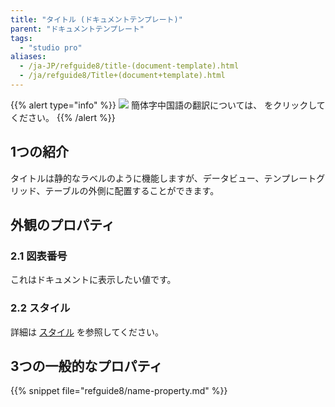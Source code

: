 ```yaml
---
title: "タイトル (ドキュメントテンプレート)"
parent: "ドキュメントテンプレート"
tags:
  - "studio pro"
aliases:
  - /ja-JP/refguide8/title-(document-template).html
  - /ja/refguide8/Title+(document+template).html
---
```


{{% alert type="info" %}}
<img src="attachments/chinese-translation/china.png" style="display: inline-block; margin: 0" /> 簡体字中国語の翻訳については、 [<unk> <unk> <unk>](https://cdn.mendix.tencent-cloud.com/documentation/refguide8/title-document-template.pdf) をクリックしてください。
{{% /alert %}}

## 1つの紹介

タイトルは静的なラベルのように機能しますが、データビュー、テンプレートグリッド、テーブルの外側に配置することができます。

## 外観のプロパティ

### 2.1 図表番号

これはドキュメントに表示したい値です。

### 2.2 スタイル

詳細は [スタイル](style) を参照してください。

## 3つの一般的なプロパティ

{{% snippet file="refguide8/name-property.md" %}}

